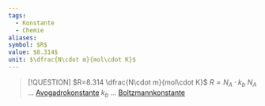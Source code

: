 ```yaml
---
tags:
  - Konstante
  - Chemie
aliases:
symbol: $R$
value: $8.314$
unit: $\dfrac{N\cdot m}{mol\cdot K}$
---
```


> [!QUESTION] $R=8.314 \dfrac{N\cdot m}{mol\cdot K}$
> $R = N_{A}\cdot k_{b}$
> $N_{A}$ … [Avogadrokonstante](Avogadrokonstante.md)
> $k_{b}$ … [Boltzmannkonstante](Boltzmannkonstante.md)
